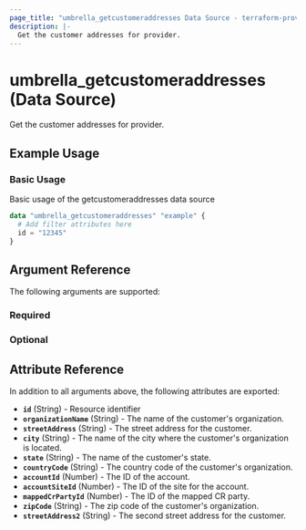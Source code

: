 ```yaml
---
page_title: "umbrella_getcustomeraddresses Data Source - terraform-provider-umbrella"
description: |-
  Get the customer addresses for provider.
---
```


# umbrella_getcustomeraddresses (Data Source)

Get the customer addresses for provider.

## Example Usage


### Basic Usage

Basic usage of the getcustomeraddresses data source

```terraform
data "umbrella_getcustomeraddresses" "example" {
  # Add filter attributes here
  id = "12345"
}
```



## Argument Reference

The following arguments are supported:

### Required



### Optional



## Attribute Reference

In addition to all arguments above, the following attributes are exported:

- **`id`** (String) - Resource identifier
- **`organizationName`** (String) - The name of the customer's organization.
- **`streetAddress`** (String) - The street address for the customer.
- **`city`** (String) - The name of the city where the customer's organization is located.
- **`state`** (String) - The name of the customer's state.
- **`countryCode`** (String) - The country code of the customer's organization.
- **`accountId`** (Number) - The ID of the account.
- **`accountSiteId`** (Number) - The ID of the site for the account.
- **`mappedCrPartyId`** (Number) - The ID of the mapped CR party.
- **`zipCode`** (String) - The zip code of the customer's organization.
- **`streetAddress2`** (String) - The second street address for the customer.



